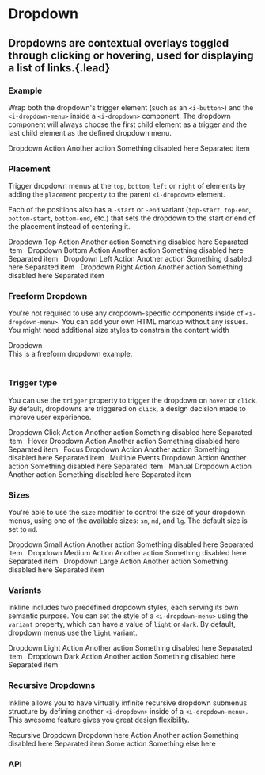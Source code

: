 # Dropdown
## Dropdowns are contextual overlays toggled through clicking or hovering, used for displaying a list of links.{.lead}

### Example
Wrap both the dropdown's trigger element (such as an `<i-button>`) and the `<i-dropdown-menu>` inside a `<i-dropdown>` component. The dropdown component will always choose the first child element as a trigger and the last child element as the defined dropdown menu.

<i-code-preview title="Dropdown Example">

<i-dropdown>
    <i-button>Dropdown <i-icon icon="caret-down" class="_margin-left-1-2" /></i-button>
    <i-dropdown-menu>
        <i-dropdown-item href onclick="return false;">Action</i-dropdown-item>
        <i-dropdown-item href onclick="return false;">Another action</i-dropdown-item>
        <i-dropdown-item href disabled>Something disabled here</i-dropdown-item>
        <i-dropdown-divider />
        <i-dropdown-item>Separated item</i-dropdown-item>
    </i-dropdown-menu>
</i-dropdown>

<template slot="html">

~~~html
<i-dropdown>
    <i-button>Dropdown</i-button>
    <i-dropdown-menu>
        <i-dropdown-item href="">Action</i-dropdown-item>
        <i-dropdown-item :to="{ name: 'home' }">Another action</i-dropdown-item>
        <i-dropdown-item disabled>Something disabled here</i-dropdown-item>
        <i-dropdown-divider />
        <i-dropdown-item>Separated item</i-dropdown-item>
    </i-dropdown-menu>
</i-dropdown>
~~~

</template>
</i-code-preview>

### Placement
Trigger dropdown menus at the `top`, `bottom`, `left` or `right` of elements by adding the `placement` property to the parent `<i-dropdown>` element. 

Each of the positions also has a `-start` or `-end` variant (`top-start`, `top-end`, `bottom-start`, `bottom-end`, etc.) that sets the dropdown to the start or end of the placement instead of centering it. 

<i-code-preview title="Dropdown Placement">

<div>
<i-dropdown placement="top">
    <i-button>Dropdown Top <i-icon icon="caret-up" class="_margin-left-1-2" /></i-button>
    <i-dropdown-menu>
        <i-dropdown-item href onclick="return false;">Action</i-dropdown-item>
        <i-dropdown-item href onclick="return false;">Another action</i-dropdown-item>
        <i-dropdown-item disabled>Something disabled here</i-dropdown-item>
        <i-dropdown-divider />
        <i-dropdown-item>Separated item</i-dropdown-item>
    </i-dropdown-menu>
</i-dropdown>&nbsp;

<i-dropdown placement="bottom">
    <i-button>Dropdown Bottom <i-icon icon="caret-down" class="_margin-left-1-2" /></i-button>
    <i-dropdown-menu>
        <i-dropdown-item href onclick="return false;">Action</i-dropdown-item>
        <i-dropdown-item href onclick="return false;">Another action</i-dropdown-item>
        <i-dropdown-item disabled>Something disabled here</i-dropdown-item>
        <i-dropdown-divider />
        <i-dropdown-item>Separated item</i-dropdown-item>
    </i-dropdown-menu>
</i-dropdown>&nbsp;

<i-dropdown placement="left">
    <i-button>Dropdown Left <i-icon icon="caret-left" class="_margin-right-1-2" /></i-button>
    <i-dropdown-menu>
        <i-dropdown-item href onclick="return false;">Action</i-dropdown-item>
        <i-dropdown-item href onclick="return false;">Another action</i-dropdown-item>
        <i-dropdown-item disabled>Something disabled here</i-dropdown-item>
        <i-dropdown-divider />
        <i-dropdown-item>Separated item</i-dropdown-item>
    </i-dropdown-menu>
</i-dropdown>&nbsp;

<i-dropdown placement="right">
    <i-button>Dropdown Right <i-icon icon="caret-right" class="_margin-left-1-2" /></i-button>
    <i-dropdown-menu>
        <i-dropdown-item href onclick="return false;">Action</i-dropdown-item>
        <i-dropdown-item href onclick="return false;">Another action</i-dropdown-item>
        <i-dropdown-item disabled>Something disabled here</i-dropdown-item>
        <i-dropdown-divider />
        <i-dropdown-item>Separated item</i-dropdown-item>
    </i-dropdown-menu>
</i-dropdown>
</div>

<template slot="html">

~~~html
<i-dropdown placement="top">
    <i-button>Dropdown</i-button>
    <i-dropdown-menu>
        <i-dropdown-item href="">Action</i-dropdown-item>
        <i-dropdown-item :to="{ name: 'home' }">Another action</i-dropdown-item>
        <i-dropdown-item disabled>Something disabled here</i-dropdown-item>
        <i-dropdown-divider />
        <i-dropdown-item>Separated item</i-dropdown-item>
    </i-dropdown-menu>
</i-dropdown>
~~~
~~~html
<i-dropdown placement="bottom">
    <i-button>Dropdown</i-button>
    <i-dropdown-menu>
        <i-dropdown-item href="">Action</i-dropdown-item>
        <i-dropdown-item :to="{ name: 'home' }">Another action</i-dropdown-item>
        <i-dropdown-item disabled>Something disabled here</i-dropdown-item>
        <i-dropdown-divider />
        <i-dropdown-item>Separated item</i-dropdown-item>
    </i-dropdown-menu>
</i-dropdown>
~~~
~~~html
<i-dropdown placement="left">
    <i-button>Dropdown</i-button>
    <i-dropdown-menu>
        <i-dropdown-item href="">Action</i-dropdown-item>
        <i-dropdown-item :to="{ name: 'home' }">Another action</i-dropdown-item>
        <i-dropdown-item disabled>Something disabled here</i-dropdown-item>
        <i-dropdown-divider />
        <i-dropdown-item>Separated item</i-dropdown-item>
    </i-dropdown-menu>
</i-dropdown>
~~~
~~~html
<i-dropdown placement="right">
    <i-button>Dropdown</i-button>
    <i-dropdown-menu>
        <i-dropdown-item href="">Action</i-dropdown-item>
        <i-dropdown-item :to="{ name: 'home' }">Another action</i-dropdown-item>
        <i-dropdown-item disabled>Something disabled here</i-dropdown-item>
        <i-dropdown-divider />
        <i-dropdown-item>Separated item</i-dropdown-item>
    </i-dropdown-menu>
</i-dropdown>
~~~

</template>
</i-code-preview>

### Freeform Dropdown
You're not required to use any dropdown-specific components inside of `<i-dropdown-menu>`. You can add your own HTML markup without any issues. You might need additional size styles to constrain the content width

<i-code-preview title="Freeform Dropdown">

<i-dropdown>
    <i-button>Dropdown</i-button>
    <i-dropdown-menu>
        <div class="_padding-1">This is a freeform dropdown example.</div>
    </i-dropdown-menu>
</i-dropdown>&nbsp;

<template slot="html">

~~~html
<i-dropdown>
    <i-button>Dropdown</i-button>
    <i-dropdown-menu>
        <div class="_padding-1">This is a freeform dropdown example.</div>
    </i-dropdown-menu>
</i-dropdown>
~~~

</template>
</i-code-preview>

### Trigger type
You can use the `trigger` property to trigger the dropdown on `hover` or `click`. By default, dropdowns are triggered on `click`, a design decision made to improve user experience.

<i-code-preview title="Dropdown Trigger">

<i-dropdown trigger="click">
    <i-button>Dropdown Click</i-button>
    <i-dropdown-menu>
        <i-dropdown-item href onclick="return false;">Action</i-dropdown-item>
        <i-dropdown-item href onclick="return false;">Another action</i-dropdown-item>
        <i-dropdown-item disabled>Something disabled here</i-dropdown-item>
        <i-dropdown-divider />
        <i-dropdown-item>Separated item</i-dropdown-item>
    </i-dropdown-menu>
</i-dropdown>&nbsp;

<i-dropdown trigger="hover">
    <i-button>Hover Dropdown</i-button>
    <i-dropdown-menu>
        <i-dropdown-item href onclick="return false;">Action</i-dropdown-item>
        <i-dropdown-item href onclick="return false;">Another action</i-dropdown-item>
        <i-dropdown-item disabled>Something disabled here</i-dropdown-item>
        <i-dropdown-divider />
        <i-dropdown-item>Separated item</i-dropdown-item>
    </i-dropdown-menu>
</i-dropdown>&nbsp;


<i-dropdown trigger="focus">
    <i-button>Focus Dropdown</i-button>
    <i-dropdown-menu>
        <i-dropdown-item href onclick="return false;">Action</i-dropdown-item>
        <i-dropdown-item href onclick="return false;">Another action</i-dropdown-item>
        <i-dropdown-item disabled>Something disabled here</i-dropdown-item>
        <i-dropdown-divider />
        <i-dropdown-item>Separated item</i-dropdown-item>
    </i-dropdown-menu>
</i-dropdown>&nbsp;

<i-dropdown :trigger="['focus', 'hover']">
    <i-button>Multiple Events Dropdown</i-button>
    <i-dropdown-menu>
        <i-dropdown-item href onclick="return false;">Action</i-dropdown-item>
        <i-dropdown-item href onclick="return false;">Another action</i-dropdown-item>
        <i-dropdown-item disabled>Something disabled here</i-dropdown-item>
        <i-dropdown-divider />
        <i-dropdown-item>Separated item</i-dropdown-item>
    </i-dropdown-menu>
</i-dropdown>&nbsp;

<i-dropdown trigger="manual">
    <i-button @click="manualDropdown = !manualDropdown">Manual Dropdown</i-button>
    <i-dropdown-menu v-model="manualDropdown">
        <i-dropdown-item href onclick="return false;">Action</i-dropdown-item>
        <i-dropdown-item href onclick="return false;">Another action</i-dropdown-item>
        <i-dropdown-item disabled>Something disabled here</i-dropdown-item>
        <i-dropdown-divider />
        <i-dropdown-item>Separated item</i-dropdown-item>
    </i-dropdown-menu>
</i-dropdown>&nbsp;

<template slot="html">

~~~html
<i-dropdown trigger="click">
    <i-button>Click Dropdown</i-button>
    <i-dropdown-menu>
        <i-dropdown-item href="">Action</i-dropdown-item>
        <i-dropdown-item :to="{ name: 'home' }">Another action</i-dropdown-item>
        <i-dropdown-item disabled>Something disabled here</i-dropdown-item>
        <i-dropdown-divider />
        <i-dropdown-item>Separated item</i-dropdown-item>
    </i-dropdown-menu>
</i-dropdown>
~~~
~~~html
<i-dropdown trigger="hover">
    <i-button>Hover Dropdown</i-button>
    <i-dropdown-menu>
        <i-dropdown-item href="">Action</i-dropdown-item>
        <i-dropdown-item :to="{ name: 'home' }">Another action</i-dropdown-item>
        <i-dropdown-item disabled>Something disabled here</i-dropdown-item>
        <i-dropdown-divider />
        <i-dropdown-item>Separated item</i-dropdown-item>
    </i-dropdown-menu>
</i-dropdown>
~~~
~~~html
<i-dropdown trigger="focus">
    <i-button>Focus Dropdown</i-button>
    <i-dropdown-menu>
        <i-dropdown-item href="">Action</i-dropdown-item>
        <i-dropdown-item :to="{ name: 'home' }">Another action</i-dropdown-item>
        <i-dropdown-item disabled>Something disabled here</i-dropdown-item>
        <i-dropdown-divider />
        <i-dropdown-item>Separated item</i-dropdown-item>
    </i-dropdown-menu>
</i-dropdown>
~~~
~~~html
<i-dropdown :trigger="['focus', 'hover']">
    <i-button>Multiple Events Dropdown</i-button>
    <i-dropdown-menu>
        <i-dropdown-item href="">Action</i-dropdown-item>
        <i-dropdown-item :to="{ name: 'home' }">Another action</i-dropdown-item>
        <i-dropdown-item disabled>Something disabled here</i-dropdown-item>
        <i-dropdown-divider />
        <i-dropdown-item>Separated item</i-dropdown-item>
    </i-dropdown-menu>
</i-dropdown>
~~~
~~~html
<i-dropdown trigger="manual">
    <i-button @click="visible = !visible">Manual Dropdown</i-button>
    <i-dropdown-menu v-model="visible">
        <i-dropdown-item href="">Action</i-dropdown-item>
        <i-dropdown-item :to="{ name: 'home' }">Another action</i-dropdown-item>
        <i-dropdown-item disabled>Something disabled here</i-dropdown-item>
        <i-dropdown-divider />
        <i-dropdown-item>Separated item</i-dropdown-item>
    </i-dropdown-menu>
</i-dropdown>
~~~

</template>
</i-code-preview>

### Sizes
You're able to use the `size` modifier to control the size of your dropdown menus, using one of the available sizes: `sm`, `md`, and `lg`. 
The default size is set to `md`.

<i-code-preview title="Dropdown Sizes">

<div>
<i-dropdown>
    <i-button>Dropdown Small</i-button>
    <i-dropdown-menu size="sm">
        <i-dropdown-item href onclick="return false;">Action</i-dropdown-item>
        <i-dropdown-item href onclick="return false;">Another action</i-dropdown-item>
        <i-dropdown-item disabled>Something disabled here</i-dropdown-item>
        <i-dropdown-divider />
        <i-dropdown-item>Separated item</i-dropdown-item>
    </i-dropdown-menu>
</i-dropdown>&nbsp;

<i-dropdown>
    <i-button>Dropdown Medium</i-button>
    <i-dropdown-menu size="md">
        <i-dropdown-item href onclick="return false;">Action</i-dropdown-item>
        <i-dropdown-item href onclick="return false;">Another action</i-dropdown-item>
        <i-dropdown-item disabled>Something disabled here</i-dropdown-item>
        <i-dropdown-divider />
        <i-dropdown-item>Separated item</i-dropdown-item>
    </i-dropdown-menu>
</i-dropdown>&nbsp;

<i-dropdown>
    <i-button>Dropdown Large</i-button>
    <i-dropdown-menu size="lg">
        <i-dropdown-item href onclick="return false;">Action</i-dropdown-item>
        <i-dropdown-item href onclick="return false;">Another action</i-dropdown-item>
        <i-dropdown-item disabled>Something disabled here</i-dropdown-item>
        <i-dropdown-divider />
        <i-dropdown-item>Separated item</i-dropdown-item>
    </i-dropdown-menu>
</i-dropdown>
</div>

<template slot="html">

~~~html
<i-dropdown>
    <i-button>Dropdown Small</i-button>
    <i-dropdown-menu size="sm">
        <i-dropdown-item href="">Action</i-dropdown-item>
        <i-dropdown-item href="">Another action</i-dropdown-item>
        <i-dropdown-item disabled>Something disabled here</i-dropdown-item>
        <i-dropdown-divider />
        <i-dropdown-item>Separated item</i-dropdown-item>
    </i-dropdown-menu>
</i-dropdown>
~~~
~~~html
<i-dropdown>
    <i-button>Dropdown Medium</i-button>
    <i-dropdown-menu size="md">
        <i-dropdown-item href="">Action</i-dropdown-item>
        <i-dropdown-item href="">Another action</i-dropdown-item>
        <i-dropdown-item disabled>Something disabled here</i-dropdown-item>
        <i-dropdown-divider />
        <i-dropdown-item>Separated item</i-dropdown-item>
    </i-dropdown-menu>
</i-dropdown>
~~~
~~~html
<i-dropdown>
    <i-button>Dropdown Large</i-button>
    <i-dropdown-menu size="lg">
        <i-dropdown-item href="">Action</i-dropdown-item>
        <i-dropdown-item href="">Another action</i-dropdown-item>
        <i-dropdown-item disabled>Something disabled here</i-dropdown-item>
        <i-dropdown-divider />
        <i-dropdown-item>Separated item</i-dropdown-item>
    </i-dropdown-menu>
</i-dropdown>
~~~

</template>
</i-code-preview>


### Variants
Inkline includes two predefined dropdown styles, each serving its own semantic purpose. You can set the style of a `<i-dropdown-menu>` using the `variant` property, which can have a value of `light` or `dark`. By default, dropdown menus use the `light` variant.

<i-code-preview title="Dropdown Variants">

<div>
<i-dropdown>
    <i-button variant="light">Dropdown Light</i-button>
    <i-dropdown-menu variant="light">
        <i-dropdown-item href onclick="return false;">Action</i-dropdown-item>
        <i-dropdown-item href onclick="return false;">Another action</i-dropdown-item>
        <i-dropdown-item disabled>Something disabled here</i-dropdown-item>
        <i-dropdown-divider />
        <i-dropdown-item>Separated item</i-dropdown-item>
    </i-dropdown-menu>
</i-dropdown>&nbsp;

<i-dropdown>
    <i-button variant="dark">Dropdown Dark</i-button>
    <i-dropdown-menu variant="dark">
        <i-dropdown-item href onclick="return false;">Action</i-dropdown-item>
        <i-dropdown-item href onclick="return false;">Another action</i-dropdown-item>
        <i-dropdown-item disabled>Something disabled here</i-dropdown-item>
        <i-dropdown-divider />
        <i-dropdown-item>Separated item</i-dropdown-item>
    </i-dropdown-menu>
</i-dropdown>
</div>

<template slot="html">

~~~html
<i-dropdown>
    <i-button variant="light">Dropdown Light</i-button>
    <i-dropdown-menu variant="light">
        <i-dropdown-item href="">Action</i-dropdown-item>
        <i-dropdown-item href="">Another action</i-dropdown-item>
        <i-dropdown-item disabled>Something disabled here</i-dropdown-item>
        <i-dropdown-divider />
        <i-dropdown-item>Separated item</i-dropdown-item>
    </i-dropdown-menu>
</i-dropdown>
~~~

~~~html
<i-dropdown>
    <i-button variant="dark">Dropdown Dark</i-button>
    <i-dropdown-menu variant="dark">
        <i-dropdown-item href="">Action</i-dropdown-item>
        <i-dropdown-item href="">Another action</i-dropdown-item>
        <i-dropdown-item disabled>Something disabled here</i-dropdown-item>
        <i-dropdown-divider />
        <i-dropdown-item>Separated item</i-dropdown-item>
    </i-dropdown-menu>
</i-dropdown>
~~~

</template>
</i-code-preview>

### Recursive Dropdowns
Inkline allows you to have virtually infinite recursive dropdown submenus structure by defining another `<i-dropdown>` inside of a `<i-dropdown-menu>`. This awesome feature gives you great design flexibility.

<i-code-preview title="Recursive Dropdown">

<div>
<i-dropdown :hide-on-click="false">
    <i-button>Recursive Dropdown</i-button>
    <i-dropdown-menu>
        <i-dropdown placement="right-start">
            <i-dropdown-item>Dropdown here</i-dropdown-item>
            <i-dropdown-menu>
                <i-dropdown-item href onclick="return false;">Action</i-dropdown-item>
                <i-dropdown-item href onclick="return false;">Another action</i-dropdown-item>
                <i-dropdown-item disabled>Something disabled here</i-dropdown-item>
                <i-dropdown-divider />
                <i-dropdown-item>Separated item</i-dropdown-item>
            </i-dropdown-menu>
        </i-dropdown>
        <i-dropdown-divider />
        <i-dropdown-item href onclick="return false;">Some action</i-dropdown-item>
        <i-dropdown-item disabled>Something else here</i-dropdown-item>
    </i-dropdown-menu>
</i-dropdown>
</div>

<template slot="html">

~~~html
<i-dropdown :hide-on-click="false">
    <i-button>Dropdown</i-button>
    <i-dropdown-menu>
        <i-dropdown placement="right-start">
            <i-dropdown-item href="">Dropdown here</i-dropdown-item>
            <i-dropdown-menu>
                <i-dropdown-item href="">Action</i-dropdown-item>
                <i-dropdown-item href="">Another action</i-dropdown-item>
                <i-dropdown-item disabled>Something disabled here</i-dropdown-item>
                <i-dropdown-divider />
                <i-dropdown-item>Separated item</i-dropdown-item>
            </i-dropdown-menu>
        </i-dropdown>
        <i-dropdown-divider />
        <i-dropdown-item href="">Some action</i-dropdown-item>
        <i-dropdown-item disabled>Something else here</i-dropdown-item>
    </i-dropdown-menu>
</i-dropdown>
~~~

</template>
</i-code-preview>


### API

<i-api-preview title="Dropdown API" expanded markup="i-dropdown" link="https://github.com/inkline/inkline/tree/master/packages/inkline/src/components/Dropdown">
    <template slot="props">
        <i-table bordered responsive>
            <thead>
                <tr>
                    <th>Property</th>
                    <th>Description</th>
                    <th>Type</th>
                    <th>Accepted</th>
                    <th>Default</th>
                </tr>
            </thead>
            <tbody>
                <tr>
                    <td>disabled</td>
                    <td>Sets the dropdown state as disabled.</td>
                    <td><code>Boolean</code></td>
                    <td><code>true</code>, <code>false</code></td>
                    <td><code>false</code></td>
                </tr>
                <tr>
                    <td>hideOnClick</td>
                    <td>Determines whether to hide the dropdown when clicking it.</td>
                    <td><code>Boolean</code></td>
                    <td><code>true</code>, <code>false</code></td>
                    <td><code>false</code></td>
                </tr>
                <tr>
                    <td>id</td>
                    <td>Sets the identifier of the dropdown.</td>
                    <td><code>String</code></td>
                    <td></td>
                    <td><code>dropdown-&lt;uid&gt;</code></td>
                </tr>
                <tr>
                    <td>keymap</td>
                    <td>Sets the keymap of the dropdown component.</td>
                    <td><code>Object</code></td>
                    <td></td>
                    <td><code>{ navigate: ['up', 'down'], select: ['enter', 'space'], show: ['enter', 'space'], hide: ['esc', 'tab'] }</code></td>
                </tr>
                <tr>
                    <td>placement</td>
                    <td>Sets the placement of the dropdown.</td>
                    <td><code>String</code></td>
                    <td>
                        <code>top</code>, 
                        <code>top-start</code>,
                        <code>top-end</code>,
                        <code>bottom</code>, 
                        <code>bottom-start</code>,
                        <code>bottom-end</code>,
                        <code>left</code>, 
                        <code>left-start</code>,
                        <code>left-end</code>,
                        <code>right</code>, 
                        <code>right-start</code>,
                        <code>right-end</code>
                    </td>
                    <td><code>bottom</code></td>
                </tr>
                <tr>
                    <td>variant</td>
                    <td>Sets the color variant of the collapsible component.</td>
                    <td><code>String</code></td>
                    <td><code>light</code>, <code>dark</code></td>
                    <td><code>light</code></td>
                </tr>
            </tbody>
        </i-table>
    </template>
    <template slot="slots">
        <i-table bordered responsive class="_margin-bottom-0">
            <thead>
                <tr>
                    <th>Name</th>
                    <th>Description</th>
                </tr>
            </thead>
            <tbody>
                <tr>
                    <td>default</td>
                    <td>Slot for dropdown component trigger and dropdown menu. The first direct child represents the trigger, the second direct child represents the dropdown menu.</td>
                </tr>
            </tbody>
        </i-table>
    </template>
    <template slot="events">
        <i-table bordered responsive class="_margin-bottom-0">
            <thead>
                <tr>
                    <th>Name</th>
                    <th>Description</th>
                    <th>Prototype</th>
                </tr>
            </thead>
            <tbody>
                <tr>
                    <td>action</td>
                    <td>Emitted when dropdown item with action is clicked.</td>
                    <td><code>(action: String | Number | Boolean, instance: VueComponent) => {}</code></td>
                </tr>
                <tr>
                    <td>change</td>
                    <td>Emitted when visibility changes.</td>
                    <td><code>(visible: Boolean) => {}</code></td>
                </tr>
            </tbody>
        </i-table>
    </template>
</i-api-preview>

<i-api-preview title="Dropdown Menu API" markup="i-dropdown-menu" expanded link="https://github.com/inkline/inkline/tree/master/packages/inkline/src/components/DropdownMenu">
    <template slot="props">
        <i-table bordered responsive>
            <thead>
                <tr>
                    <th>Property</th>
                    <th>Description</th>
                    <th>Type</th>
                    <th>Accepted</th>
                    <th>Default</th>
                </tr>
            </thead>
            <tbody>
                <tr>
                    <td>arrow</td>
                    <td>Sets whether to attach an arrow to the dropdown menu.</td>
                    <td><code>Boolean</code></td>
                    <td><code>true</code>, <code>false</code></td>
                    <td><code>true</code></td>
                </tr>
                <tr>
                    <td>transformOrigin</td>
                    <td>Sets the transform origin of the dropdown menu.</td>
                    <td>
                        <code>Boolean</code>, 
                        <code>String</code> 
                    </td>
                    <td></td>
                    <td><code>true</code></td>
                </tr>
                <tr>
                    <td>popperOptions</td>
                    <td>Sets custom options for the Popper.js plugin.</td>
                    <td><code>Object</code></td>
                    <td></td>
                    <td></td>
                </tr>
            </tbody>
        </i-table>
    </template>
    <template slot="slots">
        <i-table bordered responsive class="_margin-bottom-0">
            <thead>
                <tr>
                    <th>Name</th>
                    <th>Description</th>
                </tr>
            </thead>
            <tbody>
                <tr>
                    <td>default</td>
                    <td>Slot for dropdown menu default content.</td>
                </tr>
            </tbody>
        </i-table>
    </template>
</i-api-preview>

<i-api-preview title="Dropdown Item API" markup="i-dropdown-item" expanded link="https://github.com/inkline/inkline/tree/master/packages/inkline/src/components/DropdownItem">
    <template slot="props">
        <i-table bordered responsive>
            <thead>
                <tr>
                    <th>Property</th>
                    <th>Description</th>
                    <th>Type</th>
                    <th>Accepted</th>
                    <th>Default</th>
                </tr>
            </thead>
            <tbody>
                <tr>
                    <td>action</td>
                    <td>Set an action to be emitted by the <code>IDropdown</code> parent when the dropdown item is clicked.</td>
                    <td>
                        <code>String</code>, 
                        <code>Number</code>, 
                        <code>Boolean</code> 
                    </td>
                    <td></td>
                    <td></td>
                </tr>
                <tr>
                    <td>disabled</td>
                    <td>Set the state of the dropdown item component as disabled.</td>
                    <td><code>Boolean</code></td>
                    <td><code>true</code>, <code>false</code></td>
                    <td><code>false</code></td>
                </tr>
                <tr>
                    <td>tag</td>
                    <td>Sets the tag to be used for the component. If <code>to</code> or <code>href</code> attribute is provided, an <code>a</code> tag will be used.</td>
                    <td><code>String</code></td>
                    <td></td>
                    <td><code>div</code></td>
                </tr>
            </tbody>
        </i-table>
    </template>
    <template slot="slots">
        <i-table bordered responsive class="_margin-bottom-0">
            <thead>
                <tr>
                    <th>Name</th>
                    <th>Description</th>
                </tr>
            </thead>
            <tbody>
                <tr>
                    <td>default</td>
                    <td>Slot for dropdown item default content.</td>
                </tr>
            </tbody>
        </i-table>
    </template>
</i-api-preview>
